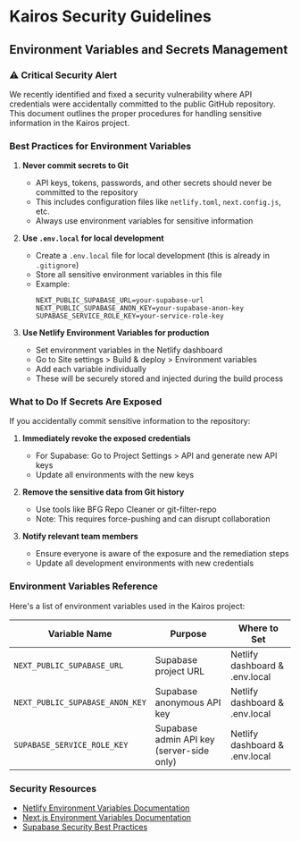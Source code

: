 # Kairos Security Guidelines

## Environment Variables and Secrets Management

### ⚠️ Critical Security Alert

We recently identified and fixed a security vulnerability where API credentials were accidentally committed to the public GitHub repository. This document outlines the proper procedures for handling sensitive information in the Kairos project.

### Best Practices for Environment Variables

1. **Never commit secrets to Git**
   - API keys, tokens, passwords, and other secrets should never be committed to the repository
   - This includes configuration files like `netlify.toml`, `next.config.js`, etc.
   - Always use environment variables for sensitive information

2. **Use `.env.local` for local development**
   - Create a `.env.local` file for local development (this is already in `.gitignore`)
   - Store all sensitive environment variables in this file
   - Example:
     ```
     NEXT_PUBLIC_SUPABASE_URL=your-supabase-url
     NEXT_PUBLIC_SUPABASE_ANON_KEY=your-supabase-anon-key
     SUPABASE_SERVICE_ROLE_KEY=your-service-role-key
     ```

3. **Use Netlify Environment Variables for production**
   - Set environment variables in the Netlify dashboard
   - Go to Site settings > Build & deploy > Environment variables
   - Add each variable individually
   - These will be securely stored and injected during the build process

### What to Do If Secrets Are Exposed

If you accidentally commit sensitive information to the repository:

1. **Immediately revoke the exposed credentials**
   - For Supabase: Go to Project Settings > API and generate new API keys
   - Update all environments with the new keys

2. **Remove the sensitive data from Git history**
   - Use tools like BFG Repo Cleaner or git-filter-repo
   - Note: This requires force-pushing and can disrupt collaboration

3. **Notify relevant team members**
   - Ensure everyone is aware of the exposure and the remediation steps
   - Update all development environments with new credentials

### Environment Variables Reference

Here's a list of environment variables used in the Kairos project:

| Variable Name | Purpose | Where to Set |
|---------------|---------|-------------|
| `NEXT_PUBLIC_SUPABASE_URL` | Supabase project URL | Netlify dashboard & .env.local |
| `NEXT_PUBLIC_SUPABASE_ANON_KEY` | Supabase anonymous API key | Netlify dashboard & .env.local |
| `SUPABASE_SERVICE_ROLE_KEY` | Supabase admin API key (server-side only) | Netlify dashboard & .env.local |

### Security Resources

- [Netlify Environment Variables Documentation](https://docs.netlify.com/configure-builds/environment-variables/)
- [Next.js Environment Variables Documentation](https://nextjs.org/docs/basic-features/environment-variables)
- [Supabase Security Best Practices](https://supabase.com/docs/guides/auth/managing-user-data)
